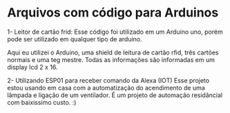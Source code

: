 # Arquivos com código para Arduinos

1- Leitor de cartão frid:
  Esse código foi utilizado em um Arduino uno, porém pode ser utilizado em qualquer tipo de arduino.

  Aqui eu utilizei o Arduino, uma shield de leitura de cartão rfid, três cartões normais e uma teg mestre. Todas as informações são informadas em um display lcd 2 x 16.

2- Utilizando ESP01 para receber comando da Alexa (IOT)
  Esse projeto estou usando em casa com a automatização do acendimento de uma lâmpada e ligação de um ventilador. É um projeto de automação residâncial com baixissimo custo. :)
